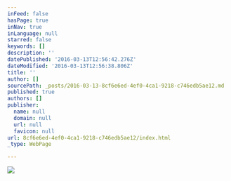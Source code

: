 ```yaml
---
inFeed: false
hasPage: true
inNav: true
inLanguage: null
starred: false
keywords: []
description: ''
datePublished: '2016-03-13T12:56:42.276Z'
dateModified: '2016-03-13T12:56:38.806Z'
title: ''
author: []
sourcePath: _posts/2016-03-13-8cf6e6ed-4ef0-4ca1-9218-c746edb5ae12.md
published: true
authors: []
publisher:
  name: null
  domain: null
  url: null
  favicon: null
url: 8cf6e6ed-4ef0-4ca1-9218-c746edb5ae12/index.html
_type: WebPage

---
```

![](https://the-grid-user-content.s3-us-west-2.amazonaws.com/04979f24-68fc-4ff1-8ead-6c145a4089c2.png)